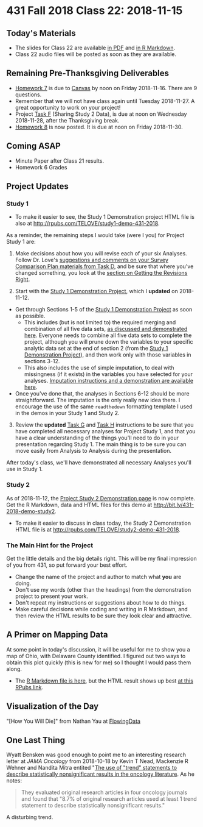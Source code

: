 # 431 Fall 2018 Class 22: 2018-11-15

## Today's Materials

- The slides for Class 22 are available [in PDF](https://github.com/THOMASELOVE/431-2018/blob/master/slides/class22/431_class-22-slides_2018.pdf) and [in R Markdown](https://github.com/THOMASELOVE/THOMASELOVE/431-2018/master/slides/class22/431_class-22-slides_2018.Rmd).
- Class 22 audio files will be posted as soon as they are available.

## Remaining Pre-Thanksgiving Deliverables

- [Homework 7](https://github.com/THOMASELOVE/431-2018/blob/master/homework/Homework7/431-2018-hw7.md) is due to [Canvas](https://canvas.case.edu/) by noon on Friday 2018-11-16. There are 9 questions.
- Remember that we will not have class again until Tuesday 2018-11-27. A great opportunity to work on your project!
- Project [Task F](https://thomaselove.github.io/431-2018-project/taskF.html) (Sharing Study 2 Data), is due at noon on Wednesday 2018-11-28, after the Thanksgiving break.
- [Homework 8](https://github.com/THOMASELOVE/431-2018/tree/master/homework/Homework8) is now posted. It is due at noon on Friday 2018-11-30.

## Coming ASAP

- Minute Paper after Class 21 results.
- Homework 6 Grades

## Project Updates

### Study 1

- To make it easier to see, the Study 1 Demonstration project HTML file is also at http://rpubs.com/TELOVE/study1-demo-431-2018.

As a reminder, the remaining steps I would take (were I you) for Project Study 1 are:

1. Make decisions about how you will revise each of your six Analyses. Follow Dr. Love's [suggestions and comments on your Survey Comparison Plan materials from Task D](https://github.com/THOMASELOVE/431-2018-project/blob/master/survey-results/plan-comments.md), and  be sure that where you've changed something, you look at the [section on Getting the Revisions Right](https://github.com/THOMASELOVE/431-2018-project/blob/master/survey-results/plan-comments.md#getting-the-revisions-right). 

2. Start with the [Study 1 Demonstration Project](https://github.com/THOMASELOVE/431-2018-project/tree/master/demo_study1), which I **updated** on 2018-11-12. 

- Get through Sections 1-5 of the [Study 1 Demonstration Project](https://github.com/THOMASELOVE/431-2018-project/tree/master/demo_study1) as soon as possible.
    - This includes (but is not limited to) the required merging and combination of all five data sets, [as discussed and demonstrated here](https://github.com/THOMASELOVE/431-2018-project/blob/master/survey-results/surv2018_combining-datasets.md). Everyone needs to combine all five data sets to complete the project, although you will prune down the variables to your specific analytic data set at the end of section 2 (from the [Study 1 Demonstration Project](https://github.com/THOMASELOVE/431-2018-project/tree/master/demo_study1)), and then work only with those variables in sections 3-12.
    - This also includes the use of simple imputation, to deal with missingness (if it exists) in the variables you have selected for your analyses. [Imputation instructions and a demonstration are available here](https://github.com/THOMASELOVE/431-2018-project/blob/master/survey-results/impute_example.md).
- Once you've done that, the analyses in Sections 6-12 should be more straightforward. The imputation is the only really new idea there. I encourage the use of the same `readthedown` formatting template I used in the demos in your Study 1 and Study 2.

3. Review the **updated** [Task G](https://thomaselove.github.io/431-2018-project/taskG.html) and [Task H](https://thomaselove.github.io/431-2018-project/taskH.html) instructions to be sure that you have completed all necessary analyses for Project Study 1, and that you have a clear understanding of the things you'll need to do in your presentation regarding Study 1. The main thing is to be sure you can move easily from Analysis to Analysis during the presentation.

After today's class, we'll have demonstrated all necessary Analyses you'll use in Study 1.

### Study 2

As of 2018-11-12, the [Project Study 2 Demonstration page](https://github.com/THOMASELOVE/431-2018-project/blob/master/demo_study2/README.md) is now complete. Get the R Markdown, data and HTML files for this demo at http://bit.ly/431-2018-demo-study2.

- To make it easier to discuss in class today, the Study 2 Demonstration HTML file is at http://rpubs.com/TELOVE/study2-demo-431-2018.
 
### The Main Hint for the Project

Get the little details and the big details right. This will be my final impression of you from 431, so put forward your best effort.

- Change the name of the project and author to match what **you** are doing. 
- Don't use my words (other than the headings) from the demonstration project to present your work. 
- Don't repeat my instructions or suggestions about how to do things. 
- Make careful decisions while coding and writing in R Markdown, and then review the HTML results to be sure they look clear and attractive. 

## A Primer on Mapping Data

At some point in today's discussion, it will be useful for me to show you a map of Ohio, with Delaware County identified. I figured out two ways to obtain this plot quickly (this is new for me) so I thought I would pass them along. 

- The [R Markdown file is here](https://github.com/THOMASELOVE/431-2018/blob/master/slides/class22/mapping_primer.Rmd), but the HTML result shows up best [at this RPubs link](http://rpubs.com/TELOVE/class22-431-2018-mapping).

## Visualization of the Day

"[How You Will Die]" from Nathan Yau at [FlowingData](https://flowingdata.com/)

## One Last Thing

Wyatt Bensken was good enough to point me to an interesting research letter at *JAMA Oncology* from 2018-10-18 by Kevin T Nead, Mackenzie R Wehner and Nandita Mitra entited "[The use of "trend" statements to describe statistically nonsignificant results in the oncology literature](https://jamanetwork.com/journals/jamaoncology/article-abstract/2705969). As he notes:

> They evaluated original research articles in four oncology journals and found that "8.7%  of original research articles used at least 1 trend statement to describe statistically nonsignificant results."

A disturbing trend.

